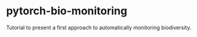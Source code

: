 # pytorch-bio-monitoring
Tutorial to present a first approach to automatically monitoring biodiversity. 
